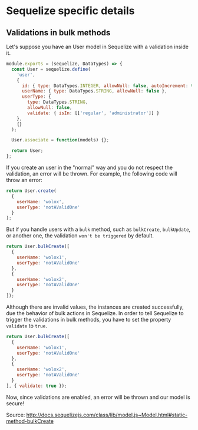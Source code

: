 # Sequelize specific details

## Validations in bulk methods

Let's suppose you have an User model in Sequelize with a validation inside it.
```javascript
module.exports = (sequelize, DataTypes) => {
  const User = sequelize.define(
    'user',
    {
      id: { type: DataTypes.INTEGER, allowNull: false, autoIncrement: true, primaryKey: true },
      userName: { type: DataTypes.STRING, allowNull: false },
      userType: { 
        type: DataTypes.STRING,
        allowNull: false,
        validate: { isIn: [['regular', 'administrator']] }
    },
    {}
  );

  User.associate = function(models) {};

  return User;
};
```

If you create an user in the "normal" way and you do not respect the validation, an error will be thrown.
For example, the following code will throw an error:
```javascript
return User.create(
  {
    userName: 'wolox',
    userType: 'notAValidOne'
  }
);
```

But if you handle users with a `bulk` method, such as `bulkCreate`, `bulkUpdate`, or another one, the validation `won't be triggered` by default.
```javascript
return User.bulkCreate([
  {
    userName: 'wolox1',
    userType: 'notAValidOne'
  },
  {
    userName: 'wolox2',
    userType: 'notAValidOne'
  }  
]);
```

Although there are invalid values, the instances are created successfully, due the behavior of bulk actions in Sequelize.
In order to tell Sequelize to trigger the validations in bulk methods, you have to set the property `validate` to `true`.
```javascript
return User.bulkCreate([
  {
    userName: 'wolox1',
    userType: 'notAValidOne'
  },
  {
    userName: 'wolox2',
    userType: 'notAValidOne'
  }  
], { validate: true });
```

Now, since validations are enabled, an error will be thrown and our model is secure!

Source: http://docs.sequelizejs.com/class/lib/model.js~Model.html#static-method-bulkCreate
